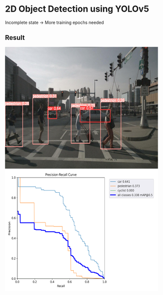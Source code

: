 # 2D Object Detection using YOLOv5
Incomplete state -> More training epochs needed
## Result
<img src="./img/n008-2018-08-28-16-43-51-0400__CAM_FRONT__1535489307412404.jpg" width = "600" height = "400">
<img src="./img/PR_curve.png" width = "600" height = "400">
